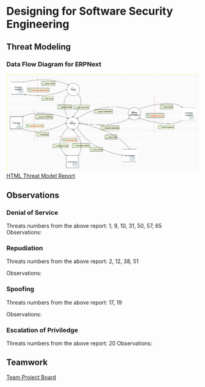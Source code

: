 # Designing for Software Security Engineering
## Threat Modeling
### Data Flow Diagram for ERPNext
![](https://github.com/eeiler/Team-8-ERPNext/blob/master/Designing%20for%20SSE/TMT.png)
[HTML Threat Model Report](https://eeiler.github.io/Team-8-ERPNext/Designing%20for%20SSE/report.htm)
## Observations
### Denial of Service
Threats numbers from the above report: 1, 9, 10, 31, 50, 57, 65  
Observations:
### Repudiation
Threats numbers from the above report: 2, 12, 38, 51

Observations:
### Spoofing
Threats numbers from the above report:  17, 19

Observations:
### Escalation of Priviledge
Threats numbers from the above report:  20
Observations:
## Teamwork
[Team Project Board](https://github.com/eeiler/Team-8-ERPNext/projects/4) 
